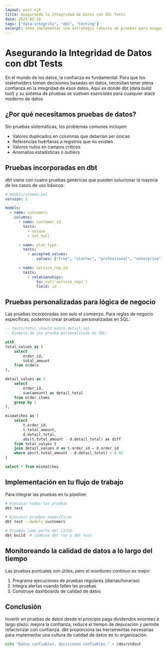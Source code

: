 ```yaml
---
layout: post.njk
title: Asegurando la Integridad de Datos con dbt Tests
date: 2023-02-10
tags: ["data-integrity", "dbt", "testing"]
excerpt: Cómo implementar una estrategia robusta de pruebas para asegurar la calidad e integridad de tus datos con dbt.
---
```


# Asegurando la Integridad de Datos con dbt Tests

En el mundo de los datos, la confianza es fundamental. Para que los stakeholders tomen decisiones basadas en datos, necesitan tener plena confianza en la integridad de esos datos. Aquí es donde dbt (data build tool) y su sistema de pruebas se vuelven esenciales para cualquier stack moderno de datos.

## ¿Por qué necesitamos pruebas de datos?

Sin pruebas sistemáticas, los problemas comunes incluyen:

- Valores duplicados en columnas que deberían ser únicas
- Referencias huérfanas a registros que no existen
- Valores nulos en campos críticos
- Anomalías estadísticas o outliers

## Pruebas incorporadas en dbt

dbt viene con cuatro pruebas genéricas que pueden solucionar la mayoría de los casos de uso básicos:

```yaml
# models/schema.yml
version: 2

models:
  - name: customers
    columns:
      - name: customer_id
        tests:
          - unique
          - not_null

      - name: plan_type
        tests:
          - accepted_values:
              values: ["free", "starter", "professional", "enterprise"]

      - name: service_rep_id
        tests:
          - relationships:
              to: ref('service_reps')
              field: id
```

## Pruebas personalizadas para lógica de negocio

Las pruebas incorporadas son solo el comienzo. Para reglas de negocio específicas, podemos crear pruebas personalizadas en SQL:

```sql
-- tests/total_should_match_detail.sql
-- Ejemplo de una prueba personalizada en SQL:

with
total_values as (
    select
        order_id,
        total_amount
    from orders
),

detail_values as (
    select
        order_id,
        sum(amount) as detail_total
    from order_items
    group by 1
),

mismatches as (
    select
        t.order_id,
        t.total_amount,
        d.detail_total,
        abs(t.total_amount - d.detail_total) as diff
    from total_values t
    join detail_values d on t.order_id = d.order_id
    where abs(t.total_amount - d.detail_total) > 0.01
)

select * from mismatches
```

## Implementación en tu flujo de trabajo

Para integrar las pruebas en tu pipeline:

```bash
# Ejecutar todas las pruebas
dbt test

# Ejecutar pruebas específicas
dbt test --models customers

# Pruebas como parte del CI/CD
dbt build  # combina dbt run y dbt test
```

## Monitoreando la calidad de datos a lo largo del tiempo

Las pruebas puntuales son útiles, pero el monitoreo continuo es mejor:

1. Programa ejecuciones de pruebas regulares (diarias/horarias)
2. Integra alertas cuando fallen las pruebas
3. Construye dashboards de calidad de datos

## Conclusión

Invertir en pruebas de datos desde el principio paga dividendos enormes a largo plazo: mejora la confianza, reduce el tiempo de depuración y permite refactorizar con confianza. dbt proporciona las herramientas necesarias para implementar una cultura de calidad de datos en tu organización.

```bash
echo "Datos confiables, decisiones confiables." > /dev/stdout
```
